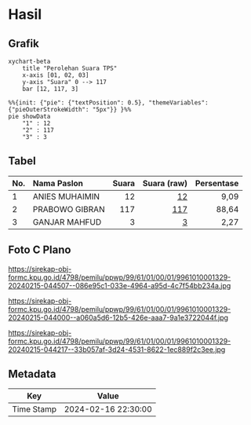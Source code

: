 # Hasil

## Grafik

```mermaid
xychart-beta
    title "Perolehan Suara TPS"
    x-axis [01, 02, 03]
    y-axis "Suara" 0 --> 117
    bar [12, 117, 3]
```

```mermaid
%%{init: {"pie": {"textPosition": 0.5}, "themeVariables": {"pieOuterStrokeWidth": "5px"}} }%%
pie showData
    "1" : 12
    "2" : 117
    "3" : 3
```

## Tabel

| No. | Nama Paslon    | Suara | Suara (raw) | Persentase |
|:--- |:-------------- | -----:| -----------:| ----------:|
| 1   | ANIES MUHAIMIN | 12    | [12][p-1]   | 9,09       |
| 2   | PRABOWO GIBRAN | 117   | [117][p-2]  | 88,64      |
| 3   | GANJAR MAHFUD  | 3     | [3][p-3]    | 2,27       |


[p-1]: https://github.com/gigit-pemilu/pemilu-2024-99-luar-negeri/blob/main/pilpres/hitung-suara/sub/99-luar-negeri/sub/61-kota-kinabalu-malaysia/sub/01-kota-kinabalu-malaysia/sub/0001-kota-kinabalu-malaysia/sub/329-ksk-318/sub/paslon-1.txt
[p-2]: https://github.com/gigit-pemilu/pemilu-2024-99-luar-negeri/blob/main/pilpres/hitung-suara/sub/99-luar-negeri/sub/61-kota-kinabalu-malaysia/sub/01-kota-kinabalu-malaysia/sub/0001-kota-kinabalu-malaysia/sub/329-ksk-318/sub/paslon-2.txt
[p-3]: https://github.com/gigit-pemilu/pemilu-2024-99-luar-negeri/blob/main/pilpres/hitung-suara/sub/99-luar-negeri/sub/61-kota-kinabalu-malaysia/sub/01-kota-kinabalu-malaysia/sub/0001-kota-kinabalu-malaysia/sub/329-ksk-318/sub/paslon-3.txt

## Foto C Plano

https://sirekap-obj-formc.kpu.go.id/4798/pemilu/ppwp/99/61/01/00/01/9961010001329-20240215-044507--086e95c1-033e-4964-a95d-4c7f54bb234a.jpg

https://sirekap-obj-formc.kpu.go.id/4798/pemilu/ppwp/99/61/01/00/01/9961010001329-20240215-044000--a060a5d6-12b5-426e-aaa7-9a1e3722044f.jpg

https://sirekap-obj-formc.kpu.go.id/4798/pemilu/ppwp/99/61/01/00/01/9961010001329-20240215-044217--33b057af-3d24-4531-8622-1ec889f2c3ee.jpg


## Metadata

| Key        | Value               |
| ---------- | ------------------- |
| Time Stamp | 2024-02-16 22:30:00 |



